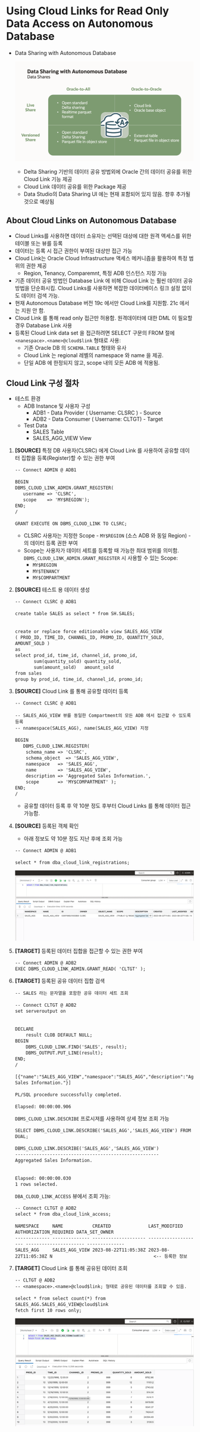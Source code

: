 
# Using Cloud Links for Read Only Data Access on Autonomous Database

- Data Sharing with Autonomous Database

    ![Data Sharing with Autonomous Database](./images/adw_data_sharing.png)

    - Delta Sharing 기반의 데이터 공유 방법외에 Oracle 간의 데이터 공유를 위한 Cloud Link 기능 제공
    - Cloud Link 데이터 공유를 위한 Package 제공
    - Data Studio의 Data Sharing UI 에는 현재 포함되어 있지 않음.  향후 추가될 것으로 예상됨

## About Cloud Links on Autonomous Database

- Cloud Links를 사용하면 데이터 소유자는 선택된 대상에 대한 원격 액세스를 위한 테이블 또는 뷰를 등록
- 데이터는 등록 시 접근 권한이 부여된 대상만 접근 가능
- Cloud Link는 Oracle Cloud Infrastructure 액세스 메커니즘을 활용하여 특정 범위의 권한 제공
    + Region, Tenancy, Comparemnt, 특정 ADB 인스턴스 지정 가능
- 기존 데이터 공유 방법인 Database Link 에 비해 Cloud Link 는 훨씬 데이터 공유 방법을 단순화시킴. Cloud Links를 사용하면 복잡한 데이터베이스 링크 설정 없이도 데이터 검색 가능.
- 현재 Autonomous Database 버전 19c 에서만 Cloud Link를 지원함.  21c 에서는 지원 안 함.
- Cloud Link 를 통해 read only 접근만 허용함.  원격데이터에 대한 DML 이 필요할 경우 Database Link 사용
- 등록된 Cloud Link data set 을 접근하려면 SELECT 구문의 FROM 절에 `<nanespace>.<name>@cloud$link` 형태로 사용:
    + 기존 Oracle DB 의 `SCHEMA.TABLE` 형태와 유사
    + Cloud Link 는 regional 레벨의 namespace 와 name 을 제공.
    + 단일 ADB 에 한정되지 않고, scope 내의 모든 ADB 에 적용됨.

## Cloud Link 구성 절차

- 테스트 환경
    + ADB Instance 및 사용자 구성
        * ADB1 - Data Provider ( Username: CLSRC ) - Source
        * ADB2 - Data Consumer ( Username: CLTGT)  - Target
    + Test Data
        * SALES Table 
        * SALES_AGG_VIEW View 
        
1. **[SOURCE]** 특정 DB 사용자(CLSRC) 에게 Cloud Link 를 사용하여 공유할 데이터 집합을 등록(Register)할 수 있는 권한 부여

    ```
    -- Connect ADMIN @ ADB1
    
    BEGIN
    DBMS_CLOUD_LINK_ADMIN.GRANT_REGISTER(
       username => 'CLSRC',
       scope    => 'MY$REGION');
    END;
    /
    
    GRANT EXECUTE ON DBMS_CLOUD_LINK TO CLSRC;

    ```

    - CLSRC 사용자는 지정한 Scope - `MY$REGION` (소스 ADB 와 동일 Region) - 의 데이터 등록 권한 부여
    - Scope는 사용자가 데이터 세트를 등록할 때 가능한 최대 범위를 의미함.  `DBMS_CLOUD_LINK_ADMIN.GRANT_REGISTER` 시 사용할 수 있는 Scope:
        * `MY$REGION`
        * `MY$TENANCY`
        * `MY$COMPARTMENT`
                    
2. **[SOURCE]** 테스트 용 데이터 생성

    ```
    -- Connect CLSRC @ ADB1
    
    create table SALES as select * from SH.SALES;

           
    create or replace force editionable view SALES_AGG_VIEW
    ( PROD_ID, TIME_ID, CHANNEL_ID, PROMO_ID, QUANTITY_SOLD, AMOUNT_SOLD )
    as
    select prod_id, time_id, channel_id, promo_id,
           sum(quantity_sold) quantity_sold,
           sum(amount_sold)   amount_sold
    from sales
    group by prod_id, time_id, channel_id, promo_id;
    
    ```

3. **[SOURCE]** Cloud Link 를 통해 공유할 데이터 등록

    ```
    -- Connect CLSRC @ ADB1
    
    -- SALES_AGG_VIEW 뷰를 동일한 Compartment의 모든 ADB 에서 접근할 수 있도록 등록
    -- nnamespace(SALES_AGG), name(SALES_AGG_VIEW) 지정
    
    BEGIN
       DBMS_CLOUD_LINK.REGISTER(
        schema_name => 'CLSRC',
        schema_object  => 'SALES_AGG_VIEW',
        namespace   => 'SALES_AGG', 
        name        => 'SALES_AGG_VIEW',
        description => 'Aggregated Sales Information.',
        scope       => 'MY$COMPARTMENT' );
    END;
    /
    
    ```

    - 공유할 데이터 등록 후 약 10분 정도 후부터 Cloud Links 를 통해 데이터 접근 가능함.

4. **[SOURCE]** 등록된 객체 확인

    - 아래 정보도 약 10분 정도 지난 후에 조회 가능
    
    ```
    -- Connect ADMIN @ ADB1
    
    select * from dba_cloud_link_registrations;
    ```

    ![Cloud Link Registration](./images/adw_data_sharing_registrations.png)

5. **[TARGET]** 등록된 데이터 집합을 접근할 수 있는 권한 부여

    ```
    -- Connect ADMIN @ ADB2
    EXEC DBMS_CLOUD_LINK_ADMIN.GRANT_READ( 'CLTGT' );
    ```

6. **[TARGET]** 등록된 공유 데이터 집합 검색 

    ```
    -- SALES 라는 문자열을 포함한 공유 데이터 세트 조회
        
    -- Connect CLTGT @ ADB2
    set serveroutput on
    
    
    DECLARE
        result CLOB DEFAULT NULL;
    BEGIN
        DBMS_CLOUD_LINK.FIND('SALES', result);
        DBMS_OUTPUT.PUT_LINE(result);
    END;
    /
    
    [{"name":"SALES_AGG_VIEW","namespace":"SALES_AGG","description":"Aggregated Sales Information."}]

    PL/SQL procedure successfully completed.

    Elapsed: 00:00:00.906
    
    ```

    `DBMS_CLOUD_LINK.DESCRIBE` 프로시져를 사용하여 상세 정보 조회 가능

    ```
    SELECT DBMS_CLOUD_LINK.DESCRIBE('SALES_AGG','SALES_AGG_VIEW') FROM DUAL;
    
    DBMS_CLOUD_LINK.DESCRIBE('SALES_AGG','SALES_AGG_VIEW') 
    ------------------------------------------------------ 
    Aggregated Sales Information.                          


    Elapsed: 00:00:00.030
    1 rows selected.
    ```

    `DBA_CLOUD_LINK_ACCESS` 뷰에서 조회 가능:

    ```
    -- Connect CLTGT @ ADB2
    select * from dba_cloud_link_access;

    NAMESPACE     NAME           CREATED              LAST_MODIFIED        AUTHORIZATION_REQUIRED DATA_SET_OWNER 
    ------------- -------------- -------------------- -------------------- ---------------------- -------------- 
    SALES_AGG     SALES_AGG_VIEW 2023-08-22T11:05:38Z 2023-08-22T11:05:38Z N                                      <-- 등록한 정보

    ```

7. **[TARGET]** Cloud Link 를 통해 공유된 데이터 조회

    ```
    -- CLTGT @ ADB2
    -- <namespace>.<name>@cloud$link; 형태로 공유된 데이터를 조회할 수 있음.
    
    select * from select count(*) from SALES_AGG.SALES_AGG_VIEW@cloud$link 
    fetch first 10 rows only;
    ```

    ![Cloud Link Query Result](./images/adw_data_sharing_cloud_link_query.png)



